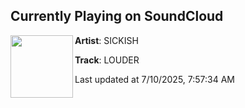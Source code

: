 ## Currently Playing on SoundCloud

[<img align="left" width="100" src="https://i1.sndcdn.com/artworks-iy5C9wsp7sugwds3-TvsGDQ-t500x500.png">](https://soundcloud.com/theelectricmovement/louder)

**Artist**: SICKISH 

**Track**: LOUDER

Last updated at 7/10/2025, 7:57:34 AM
